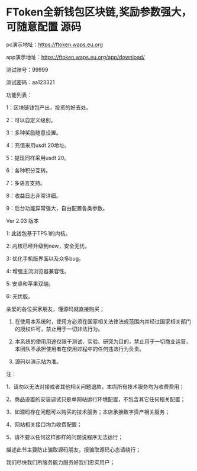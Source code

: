 # FToken全新钱包区块链,奖励参数强大，可随意配置 源码


pc演示地址：https://ftoken.waps.eu.org

app演示地址：https://ftoken.waps.eu.org/app/download/

测试账号：99999

测试密码：aa123321


功能列表：

1：区块链钱包产出，投资的好去处。

2：可以自定义级别。

3：多种奖励随意设置。

4：充值采用usdt 20地址。

5：提现同样采用usdt 20。

6：各种积分互转。

7：多语言支持。

8：收益日志非常详细。

9：后台功能异常强大，自由配置各类参数。



 Ver 2.03 版本

1: 此钱包基于TP5.1的内核。

2: 内核已经升级到new，安全无忧。

3: 优化手机版界面以及众多bug。

4: 增强主流浏览器兼容性。

5: 安卓和苹果双端。

6: 无忧版。





亲爱的各位买家朋友，懂源码就直接购买；

1. 在使用本系统时，使用方必须在国家相关法律法规范围内并经过国家相关部门的授权许可，禁止用于一切非法行为。

2. 本系统的使用用途仅限于测试、实验、研究为目的，禁止用于一切商业运营，本团队不承担使用者在使用过程中的任何违法行为负责。

3. 源码以演示站为准。



注：

1、请勿以无法对接或者其他相关问题退款，本店所有技术服务均为收费费用；

2、商品设置的安装调试只是单网站运行环境配置，不包含其它任何相关配置；

3、如源码存在问题可以购买的技术服务；本店承接数字资产相关服务；

4、网站相关接口均为收费配置；

5、请不要以任何这样那样的问题说程序无法运行；



描述此节主要防止骗取源码朋友，报骗取源码心态请绕行；

我们尽快我们所服务能力服务好我们忠实用户；
